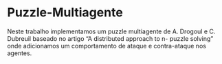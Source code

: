 Puzzle-Multiagente
==================

Neste trabalho implementamos um puzzle multiagente de  A. Drogoul e C. Dubreuil  baseado no artigo “A distributed approach to n- puzzle solving” onde adicionamos  um comportamento de ataque e contra-ataque nos agentes.